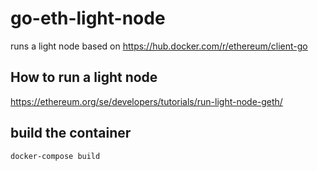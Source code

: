 # go-eth-light-node
runs a light node based on https://hub.docker.com/r/ethereum/client-go

## How to run a light node
https://ethereum.org/se/developers/tutorials/run-light-node-geth/

## build the container
```
docker-compose build
```